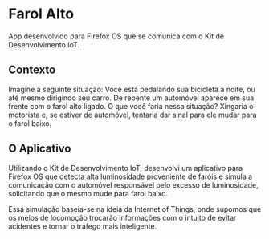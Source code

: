 Farol Alto
==========

App desenvolvido para Firefox OS que se comunica com o Kit de Desenvolvimento IoT.


Contexto
--------

Imagine a seguinte situação: 
Você está pedalando sua bicicleta a noite, ou até mesmo dirigindo seu carro. De repente um automóvel aparece em sua frente com o farol alto ligado. O que você faria nessa situação? Xingaria o motorista e, se estiver de automóvel, tentaria dar sinal para ele mudar para o farol baixo.

O Aplicativo
------------
Utilizando o Kit de Desenvolvimento IoT, desenvolvi um aplicativo para Firefox OS que detecta alta luminosidade proveniente de faróis e simula a comunicação com o automóvel responsável pelo excesso de luminosidade, solicitando que o mesmo mude para farol baixo.

Essa simulação baseia-se na ideia da Internet of Things, onde supomos que os meios de locomoção trocarão informações com o intuito de evitar acidentes e tornar o tráfego mais inteligente.
